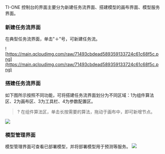 TI-ONE 控制台的界面主要分为新建任务流界面、搭建模型的画布界面、模型服务界面。

### 新建任务流界面
在典型任务流界面，单击"＋"号，可新建任务流。

![https://main.qcloudimg.com/raw/71493cbdead589359133724c61c68f5c.png](https://main.qcloudimg.com/raw/71493cbdead589359133724c61c68f5c.png)

###  搭建任务流界面
如下图所示按照不同功能，可将搭建任务流界面划分为不同区域：1为组件算法区、2为画布区、3为工具栏、4为参数配置区。
>? 在组件算法区，单击长按需要的算法，拖动于画布中，即可新增节点。

![](https://main.qcloudimg.com/raw/14dae77de04165ec15750765496bb598.png)


### 模型管理界面
模型管理界面可查看已部署模型，并将部署模型用于预测等服务。
![](https://main.qcloudimg.com/raw/bd450f7a93ce034f4a58ba8ea47e6780.png)
